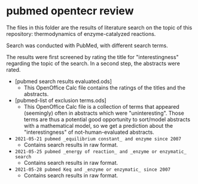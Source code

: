 # pubmed opentecr review

The files in this folder are the results of literature search on the topic of this repository: thermodynamics of enzyme-catalyzed reactions.

Search was conducted with PubMed, with different search terms.

The results were first screened by rating the title for "interestingness" regarding the topic of the search. In a second step, the abstracts were rated.

* [pubmed search results evaluated.ods]
  * This OpenOffice Calc file contains the ratings of the titles and the abstracts.
* [pubmed-list of exclusion terms.ods]
  * This OpenOffice Calc file is a collection of terms that appeared (seemingly) often in abstracts which were "uninteresting". Those terms are thus a potential good opportunity to sort/model abstracts with a mathematical model, so we get a prediction about the "interestingness" of not-human-evaluated abstracts.
* `2021-05-21 pubmed _equilibrium constant_ and enzyme since 2007`
  * Contains search results in raw format.
* `2021-05-25 pubmed _energy of reaction_ and _enzyme or enzymatic_ search`
  * Contains search results in raw format.
* `2021-05-28 pubmed Keq and _enzyme or enzymatic_ since 2007`
  * Contains search results in raw format.
